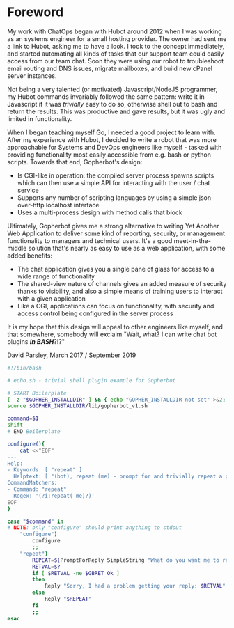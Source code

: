 # Foreword

My work with ChatOps began with Hubot around 2012 when I was working as an systems engineer for a small hosting provider. The owner had sent me a link to Hubot, asking me to have a look. I took to the concept immediately, and started automating all kinds of tasks that our support team could easily access from our team chat. Soon they were using our robot to troubleshoot email routing and DNS issues, migrate mailboxes, and build new cPanel server instances.

Not being a very talented (or motivated) Javascript/NodeJS programmer, my Hubot commands invariably followed the same pattern: write it in Javascript if it was _trivially_ easy  to do so, otherwise shell out to bash and return the results. This was productive and gave results, but it was ugly and limited in functionality.

When I began teaching myself Go, I needed a good project to learn with. After my experience with Hubot, I decided to write a robot that was more approachable for Systems and DevOps engineers like myself - tasked with providing functionality most easily accessible from e.g. bash or python scripts. Towards that end, Gopherbot's design:

* Is CGI-like in operation: the compiled server process spawns scripts which can then use a simple API for interacting with the user / chat service
* Supports any number of scripting languages by using a simple json-over-http localhost interface
* Uses a multi-process design with method calls that block

Ultimately, Gopherbot gives me a strong alternative to writing Yet Another Web Application to deliver some kind of reporting, security, or management functionality to managers and technical users. It's a good meet-in-the-middle solution that's nearly as easy to use as a web application, with some added benefits:

* The chat application gives you a single pane of glass for access to a wide range of functionality
* The shared-view nature of channels gives an added measure of security thanks to visibility, and also a simple means of training users to interact with a given application
* Like a CGI, applications can focus on functionality, with security and access control being configured in the server process

It is my hope that this design will appeal to other engineers like myself, and that somewhere, somebody will exclaim "Wait, what? I can write chat bot plugins _**in BASH**_?!?"

David Parsley, March 2017 / September 2019

```bash
#!/bin/bash

# echo.sh - trivial shell plugin example for Gopherbot

# START Boilerplate
[ -z "$GOPHER_INSTALLDIR" ] && { echo "GOPHER_INSTALLDIR not set" >&2; exit 1; }
source $GOPHER_INSTALLDIR/lib/gopherbot_v1.sh

command=$1
shift
# END Boilerplate

configure(){
	cat <<"EOF"
---
Help:
- Keywords: [ "repeat" ]
  Helptext: [ "(bot), repeat (me) - prompt for and trivially repeat a phrase" ]
CommandMatchers:
- Command: "repeat"
  Regex: '(?i:repeat( me)?)'
EOF
}

case "$command" in
# NOTE: only "configure" should print anything to stdout
	"configure")
		configure
		;;
	"repeat")
		REPEAT=$(PromptForReply SimpleString "What do you want me to repeat?")
		RETVAL=$?
		if [ $RETVAL -ne $GBRET_Ok ]
		then
			Reply "Sorry, I had a problem getting your reply: $RETVAL"
		else
			Reply "$REPEAT"
		fi
		;;
esac
```